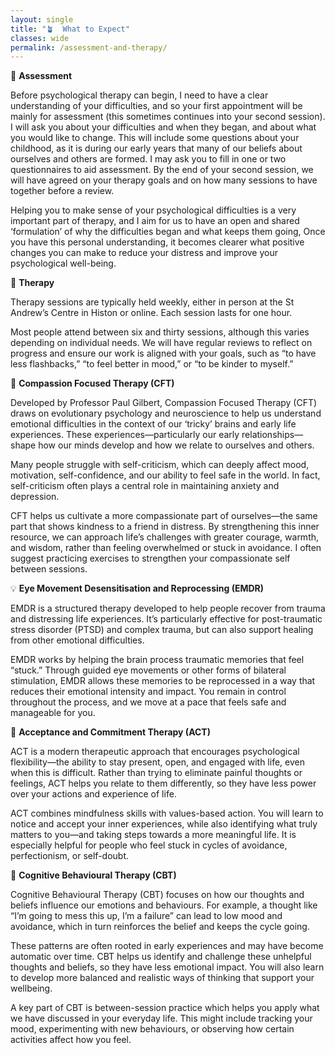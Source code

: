 ```yaml
---
layout: single
title: "🪴  What to Expect"
classes: wide
permalink: /assessment-and-therapy/
---
```


📝 **Assessment**

Before psychological therapy can begin, I need to have a clear understanding of your difficulties, and so your first appointment will be mainly for assessment (this sometimes continues into your second session). I will ask you about your difficulties and when they began, and about what you would like to change. This will include some questions about your childhood, as it is during our early years that many of our beliefs about ourselves and others are formed. I may ask you to fill in one or two questionnaires to aid assessment. By the end of your second session, we will have agreed on your therapy goals and on how many sessions to have together before a review.

Helping you to make sense of your psychological difficulties is a very important part of therapy, and I aim for us to have an open and shared ‘formulation’ of why the difficulties began and what keeps them going, Once you have this personal understanding, it becomes clearer what positive changes you can make to reduce your distress and improve your psychological well-being.

💬 **Therapy**

Therapy sessions are typically held weekly, either in person at the St Andrew’s Centre in Histon or online. Each session lasts for one hour.

Most people attend between six and thirty sessions, although this varies depending on individual needs. We will have regular reviews to reflect on progress and ensure our work is aligned with your goals, such as “to have less flashbacks,” “to feel better in mood,” or “to be kinder to myself.”

🧡 **Compassion Focused Therapy (CFT)**

Developed by Professor Paul Gilbert, Compassion Focused Therapy (CFT) draws on evolutionary psychology and neuroscience to help us understand emotional difficulties in the context of our ‘tricky’ brains and early life experiences. These experiences—particularly our early relationships—shape how our minds develop and how we relate to ourselves and others.

Many people struggle with self-criticism, which can deeply affect mood, motivation, self-confidence, and our ability to feel safe in the world. In fact, self-criticism often plays a central role in maintaining anxiety and depression.

CFT helps us cultivate a more compassionate part of ourselves—the same part that shows kindness to a friend in distress. By strengthening this inner resource, we can approach life’s challenges with greater courage, warmth, and wisdom, rather than feeling overwhelmed or stuck in avoidance. I often suggest practicing exercises to strengthen your compassionate self between sessions.

💡 **Eye Movement Desensitisation and Reprocessing (EMDR)**

EMDR is a structured therapy developed to help people recover from trauma and distressing life experiences. It’s particularly effective for post-traumatic stress disorder (PTSD) and complex trauma, but can also support healing from other emotional difficulties.

EMDR works by helping the brain process traumatic memories that feel “stuck.” Through guided eye movements or other forms of bilateral stimulation, EMDR allows these memories to be reprocessed in a way that reduces their emotional intensity and impact. You remain in control throughout the process, and we move at a pace that feels safe and manageable for you.

🌱 **Acceptance and Commitment Therapy (ACT)**

ACT is a modern therapeutic approach that encourages psychological flexibility—the ability to stay present, open, and engaged with life, even when this is difficult. Rather than trying to eliminate painful thoughts or feelings, ACT helps you relate to them differently, so they have less power over your actions and experience of life.

ACT combines mindfulness skills with values-based action. You will learn to notice and accept your inner experiences, while also identifying what truly matters to you—and taking steps towards a more meaningful life. It is especially helpful for people who feel stuck in cycles of avoidance, perfectionism, or self-doubt.

🧠 **Cognitive Behavioural Therapy (CBT)**

Cognitive Behavioural Therapy (CBT) focuses on how our thoughts and beliefs influence our emotions and behaviours. For example, a thought like “I’m going to mess this up, I’m a failure” can lead to low mood and avoidance, which in turn reinforces the belief and keeps the cycle going.

These patterns are often rooted in early experiences and may have become automatic over time. CBT helps us identify and challenge these unhelpful thoughts and beliefs, so they have less emotional impact. You will also learn to develop more balanced and realistic ways of thinking that support your wellbeing.

A key part of CBT is between-session practice which helps you apply what we have discussed in your everyday life. This might include tracking your mood, experimenting with new behaviours, or observing how certain activities affect how you feel. 
